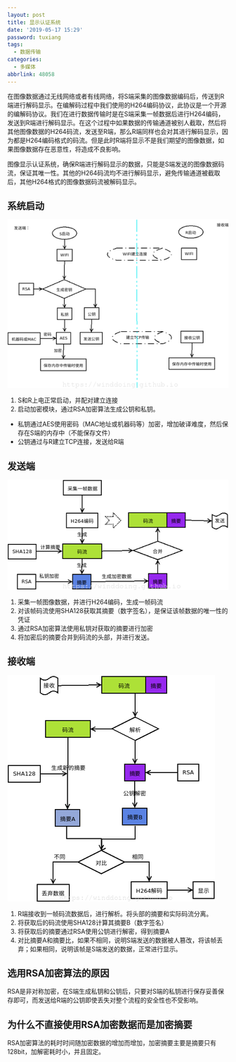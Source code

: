 ```yaml
---
layout: post
title: 显示认证系统
date: '2019-05-17 15:29'
password: tuxiang
tags:
  - 数据传输
categories:
  - 多媒体
abbrlink: 48058
---
```

在图像数据通过无线网络或者有线网络，将S端采集的图像数据编码后，传送到R端进行解码显示。在编解码过程中我们使用的H264编码协议，此协议是一个开源的编解码协议。我们在进行数据传输时是在S端采集一帧数据后进行H264编码，发送到R端进行解码显示。在这个过程中如果数据的传输通道被别人截取，然后将其他图像数据的H264码流，发送至R端，那么R端同样也会对其进行解码显示，因为都是H264编码格式的码流。但是此时R端将显示不是我们期望的图像数据，如果图像数据存在恶意性，将造成不良影响。

<!--more-->

图像显示认证系统，确保R端进行解码显示的数据，只能是S端发送的图像数据码流，保证其唯一性。其他的H264码流均不进行解码显示，避免传输通道被截取后，其他H264格式的图像数据码流被解码显示。

## 系统启动

![video_sc_display_start](/images/2019/05/video_sc_display_start.png)

1. S和R上电正常启动，并配对建立连接
2. 启动加密模块，通过RSA加密算法生成公钥和私钥。
  - 私钥通过AES使用密码（MAC地址或机器码等）加密，增加破译难度，然后保存在S端的内存中（不能保存文件）
  - 公钥通过与R建立TCP连接，发送给R端


## 发送端

![video_sc_display_S](/images/2019/05/video_sc_display_s.png)

1. 采集一帧图像数据，并进行H264编码，生成一帧码流
2. 对该帧码流使用SHA128获取其摘要（数字签名），是保证该帧数据的唯一性的凭证
3. 通过RSA加密算法使用私钥对获取的摘要进行加密
4. 将加密后的摘要合并到码流的头部，并进行发送。

## 接收端

![video_sc_display_R](/images/2019/05/video_sc_display_r.png)

1. R端接收到一帧码流数据后，进行解析。将头部的摘要和实际码流分离。
2. 将获取后的码流使用SHA128计算其摘要B（数字签名）
3. 将获取后的摘要通过RSA使用公钥进行解密，得到摘要A
4. 对比摘要A和摘要比，如果不相同，说明S端发送的数据被人篡改，将该帧丢弃；如果相同，说明该帧是S端发送的数据，正常进行显示。

## 选用RSA加密算法的原因

RSA是非对称加密，在S端生成私钥和公钥后，只要对S端的私钥进行保存妥善保存即可，而发送给R端的公钥即使丢失对整个流程的安全性也不受影响。

## 为什么不直接使用RSA加密数据而是加密摘要

RSA加密算法的耗时时间随加密数据的增加而增加，加密摘要主要是摘要只有128bit，加解密耗时小，并且固定。
